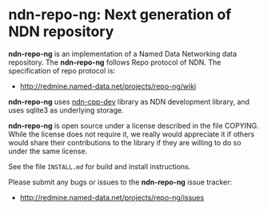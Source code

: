 ndn-repo-ng: Next generation of NDN repository
==============================================

**ndn-repo-ng** is an implementation of a Named Data Networking data repository.  The
**ndn-repo-ng** follows Repo protocol of NDN. The specification of repo protocol is:

* http://redmine.named-data.net/projects/repo-ng/wiki

**ndn-repo-ng** uses [ndn-cpp-dev](https://github.com/cawka/ndn-cpp) library as NDN
development library, and uses sqlite3 as underlying storage.

**ndn-repo-ng** is open source under a license described in the file COPYING.  While the
license does not require it, we really would appreciate it if others would share their
contributions to the library if they are willing to do so under the same license.

See the file `INSTALL.md` for build and install instructions.

Please submit any bugs or issues to the **ndn-repo-ng** issue tracker:

* http://redmine.named-data.net/projects/repo-ng/issues

